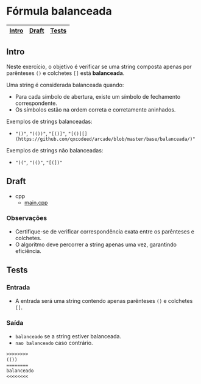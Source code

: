 # Fórmula balanceada

<!-- toch -->
[Intro](#intro) | [Draft](#draft) | [Tests](#tests)
-- | -- | --
<!-- toch -->

## Intro

Neste exercício, o objetivo é verificar se uma string composta apenas por parênteses `()` e colchetes `[]` está **balanceada**.

Uma string é considerada balanceada quando:

- Para cada símbolo de abertura, existe um símbolo de fechamento correspondente.
- Os símbolos estão na ordem correta e corretamente aninhados.

Exemplos de strings balanceadas:

- `"()"`, `"(())"`, `"[()]"`, `"[()][](https://github.com/qxcodeed/arcade/blob/master/base/balanceada/)"`

Exemplos de strings não balanceadas:

- `")("`, `"(()"`, `"[(])"`

## Draft

<!-- links .cache/draft -->
- cpp
  - [main.cpp](https://github.com/qxcodeed/arcade/blob/master/base/balanceada/.cache/draft/cpp/main.cpp)
<!-- links -->

### Observações

- Certifique-se de verificar correspondência exata entre os parênteses e colchetes.
- O algoritmo deve percorrer a string apenas uma vez, garantindo eficiência.

## Tests

### Entrada

- A entrada será uma string contendo apenas parênteses `()` e colchetes `[]`.

### Saída

- `balanceado` se a string estiver balanceada.
- `nao balanceado` caso contrário.

```txt
>>>>>>>>
(())
========
balanceado
<<<<<<<<
```
